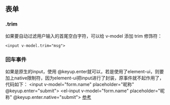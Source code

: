 ## 表单
###  .trim
如果要自动过滤用户输入的首尾空白字符，可以给 v-model 添加 trim 修饰符：

    <input v-model.trim="msg">
### 回车事件
如果是原生的input，使用 @keyup.enter就可以，若是使用了element-ui，则要加上native限制符，因为element-ui把input进行了封装，原事件就不起作用了，代码如下：
<input v-model="form.name" placeholder="昵称" @keyup.enter="submit">
<el-input v-model="form.name" placeholder="昵称" @keyup.enter.native="submit"></el-input>
[参考](https://blog.csdn.net/lx_1024/article/details/79086979 )




